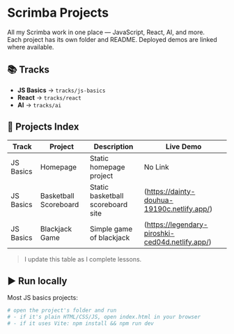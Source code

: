 # Scrimba Projects

All my Scrimba work in one place — JavaScript, React, AI, and more.  
Each project has its own folder and README. Deployed demos are linked where available.

## 📚 Tracks
- **JS Basics** → `tracks/js-basics`
- **React** → `tracks/react`
- **AI** → `tracks/ai`

## 📂 Projects Index
| Track | Project | Description | Live Demo |
|------|---------|-------------|-----------|
| JS Basics | Homepage | Static homepage project | No Link |
| JS Basics | Basketball Scoreboard | Static basketball scoreboard site | (https://dainty-douhua-19190c.netlify.app/) |
| JS Basics | Blackjack Game | Simple game of blackjack | (https://legendary-piroshki-ced04d.netlify.app/) |

> I update this table as I complete lessons.

## ▶️ Run locally
Most JS basics projects:
```bash
# open the project's folder and run
# - if it's plain HTML/CSS/JS, open index.html in your browser
# - if it uses Vite: npm install && npm run dev
